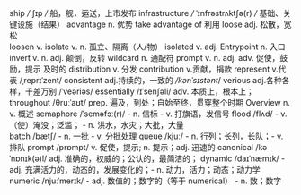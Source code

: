 ship                             _/_  ʃɪp _/_  船，舰，运送，上市发布
infrastructure                _/_ ˈɪnfrəstrʌktʃə(r) _/_   基础、关键设施（结果）
advantage                 n.   优势
take advantage of     利用
loose                           adj.   松散，宽松                  
loosen                          v.
isolate                          v.     n.            孤立、隔离（人/物）
isolated                        v.     adj.
Entrypoint                    n.     入口
invert                            v.    n.   adj. 颠倒，反转
wildcard                       n.    通配符
prompt                         v.   n.   adj.   adv.           促使，鼓励，提示       及时的
distribution                  v. 分发
contribution                 v.贡献，捐款
represent                      v.代表       /ˌreprɪˈzent/
consistent                     adj.持续的，一致的         _/kənˈsɪstənt_/
verious                          adj.各种各样，千差万别      /ˈveəriəs/
essentially                      /ɪˈsenʃəli/   adv. 本质上，根本上；
throughout                  /θruːˈaʊt/       prep. 遍及，到处；自始至终，贯穿整个时期
Overview                      n. v.                            概述
semaphore                   /ˈseməfɔː(r)/    - n. 信标  - v. 打旗语，发信号
flood                             /flʌd/  - v. （使）淹没；泛滥；   - n. 洪水，水灾；大批，大量  
batch                           /bætʃ/ - n. 一批      - v. 分批处理
queue                          /kjuː/   - n. 行列；长列，长队；- v. 排队
prompt                         /prɒmpt/ v. 促使，提示;    n. 提示；adj. 迅速的
canonical                      /kəˈnɒnɪk(ə)l/  adj. 准确的，权威的；公认的，最简洁的；
dynamic                       /daɪˈnæmɪk/     - adj. 充满活力的，动态的，发展变化的；- n. 动力，活力；动态；动力学
numeric                       /njuːˈmerɪk/     - adj. 数值的；数字的（等于 numerical）   - n. 数；数字
